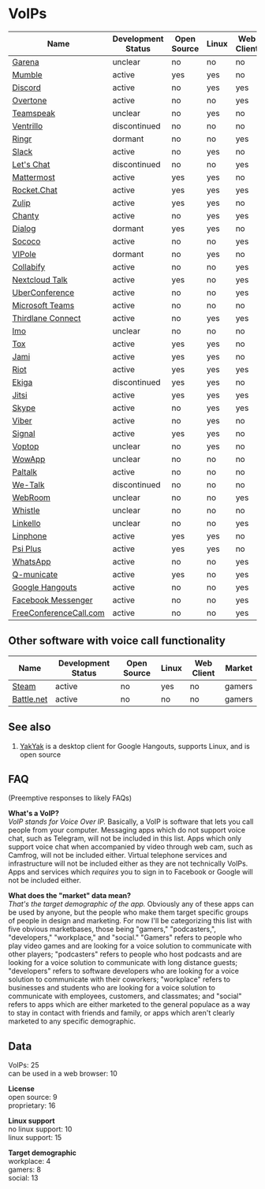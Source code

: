 # VoIPs
| Name                                                                                     | Development Status | Open Source | Linux | Web Client | Market     |
| ---------------------------------------------------------------------------------------- | ------------------ | ----------- | ----- | ---------- | ---------- |
| [Garena](https://www.garena.sg/gpc)                                                      | unclear            | no          | no    | no         | gamers     |
| [Mumble](http://www.mumble.com/)                                                         | active             | yes         | yes   | no         | gamers     |
| [Discord](https://discordapp.com/)                                                       | active             | no          | yes   | yes        | gamers     |
| [Overtone](https://overtone.app/)                                                        | active             | no          | no    | yes        | gamers     |
| [Teamspeak](https://www.teamspeak.com/)                                                  | unclear            | no          | yes   | no         | gamers     |
| [Ventrillo](http://www.ventrilo.com/)                                                    | discontinued       | no          | no    | no         | gamers     |
| [Ringr](http://www.ringr.com/)                                                           | dormant            | no          | no    | yes        | podcasters |
| [Slack](https://slack.com/)                                                              | active             | no          | yes   | no         | developers |
| [Let's Chat](https://sdelements.github.io/lets-chat/)                                    | discontinued       | no          | no    | yes        | developers |
| [Mattermost](https://www.mattermost.org/)                                                | active             | yes         | yes   | no         | developers |
| [Rocket.Chat](https://rocket.chat/)                                                      | active             | yes         | yes   | yes        | developers |
| [Zulip](https://zulipchat.com/)                                                          | active             | yes         | yes   | no         | workplace  |
| [Chanty](https://www.chanty.com/)                                                        | active             | no          | yes   | yes        | workplace  |
| [Dialog](https://dlg.im/en/)                                                             | dormant            | yes         | yes   | no         | workplace  |
| [Sococo](https://www.sococo.com/)                                                        | active             | no          | no    | yes        | workplace  |
| [VIPole](https://www.vipole.com/)                                                        | dormant            | no          | yes   | no         | workplace  |
| [Collabify](https://collabify.app/)                                                      | active             | no          | no    | yes        | workplace  |
| [Nextcloud Talk](https://www.thirdlane.com/products/thirdlane-connect)                   | active             | yes         | no    | yes        | workplace  |
| [UberConference](https://www.uberconference.com/)                                        | active             | no          | no    | yes        | workplace  |
| [Microsoft Teams](https://products.office.com/en-us/microsoft-teams/group-chat-software) | active             | no          | no    | no         | workplace  |
| [Thirdlane Connect](https://www.thirdlane.com/products/thirdlane-connect)                | active             | no          | yes   | yes        | workplace  |
| [Imo](https://imo.im/)                                                                   | unclear            | no          | no    | no         | social     |
| [Tox](https://tox.chat/)                                                                 | active             | yes         | yes   | no         | social     |
| [Jami](https://jami.net/)                                                                | active             | yes         | yes   | no         | social     |
| [Riot](https://about.riot.im/)                                                           | active             | yes         | yes   | yes        | social     |
| [Ekiga](http://www.ekiga.org/)                                                           | discontinued       | yes         | yes   | no         | social     |
| [Jitsi](https://jitsi.org/)                                                              | active             | yes         | yes   | yes        | social     |
| [Skype](https://www.skype.com/en/)                                                       | active             | no          | yes   | yes        | social     |
| [Viber](https://www.viber.com/en/)                                                       | active             | no          | yes   | no         | social     |
| [Signal](https://signal.org/)                                                            | active             | yes         | yes   | no         | social     |
| [Voptop](https://www.voptop.com/)                                                        | unclear            | no          | yes   | no         | social     |
| [WowApp](https://www.wowapp.com/)                                                        | unclear            | no          | no    | no         | social     |
| [Paltalk](https://www.paltalk.com/)                                                      | active             | no          | no    | no         | social     |
| [We-Talk](https://www.we-talk.co/)                                                       | discontinued       | no          | no    | no         | social     |
| [WebRoom](https://webroom.net/)                                                          | unclear            | no          | no    | yes        | social     |
| [Whistle](https://www.whistlephone.com/)                                                 | unclear            | no          | no    | no         | social     |
| [Linkello](https://linkello.com/)                                                        | unclear            | no          | no    | yes        | social     |
| [Linphone](http://www.linphone.org/)                                                     | active             | yes         | yes   | no         | social     |
| [Psi Plus](https://psi-plus.com/)                                                        | active             | yes         | yes   | no         | social     |
| [WhatsApp](https://www.whatsapp.com/)                                                    | active             | no          | no    | yes        | social     |
| [Q-municate](http://q-municate.com/)                                                     | active             | yes         | no    | yes        | social     |
| [Google Hangouts](https://hangouts.google.com/)                                          | active             | no          | no    | yes        | social     |
| [Facebook Messenger](https://www.messenger.com/)                                         | active             | no          | no    | yes        | social     |
| [FreeConferenceCall.com](https://www.freeconferencecall.com/)                            | active             | no          | no    | yes        | social     |

## Other software with voice call functionality
| Name                                                                 | Development Status | Open Source | Linux | Web Client | Market |
| -------------------------------------------------------------------- | ------------------ | ----------- | ----- | ---------- | ------ |
| [Steam](http://store.steampowered.com/about/)                        | active             | no          | yes   | no         | gamers |
| [Battle.net](https://www.blizzard.com/en-us/apps/battle.net/desktop) | active             | no          | no    | no         | gamers |

## See also
1. [YakYak](https://github.com/yakyak/yakyak) is a desktop client for Google Hangouts, supports Linux, and is open source

## FAQ
(Preemptive responses to likely FAQs)

**What's a VoIP?**  
*VoIP stands for Voice Over IP.* Basically, a VoIP is software that lets you call people from your computer. Messaging apps which do not support voice chat, such as Telegram, will not be included in this list. Apps which only support voice chat when accompanied by video through web cam, such as Camfrog, will not be included either. Virtual telephone services and infrastructure will not be included either as they are not technically VoIPs. Apps and services which *requires* you to sign in to Facebook or Google will not be included either.

**What does the "market" data mean?**  
*That's the target demographic of the app.* Obviously any of these apps can be used by anyone, but the people who make them target specific groups of people in design and marketing. For now I'll be categorizing this list with five obvious marketbases, those being "gamers," "podcasters,", "developers," "workplace," and "social." "Gamers" refers to people who play video games and are looking for a voice solution to communicate with other players; "podcasters" refers to people who host podcasts and are looking for a voice solution to communicate with long distance guests; "developers" refers to software developers who are looking for a voice solution to communicate with their coworkers; "workplace" refers to businesses and students who are looking for a voice solution to communicate with employees, customers, and classmates; and "social" refers to apps which are either marketed to the general populace as a way to stay in contact with friends and family, or apps which aren't clearly marketed to any specific demographic.

## Data
VoIPs: 25  
can be used in a web browser: 10

**License**  
open source: 9  
proprietary: 16

**Linux support**  
no linux support: 10  
linux support: 15

**Target demographic**  
workplace: 4  
gamers: 8  
social: 13
